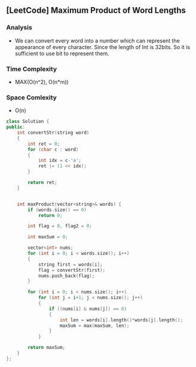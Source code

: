## [LeetCode] Maximum Product of Word Lengths
### Analysis
* We can convert every word into a number which can represent the appearance of every character. Since the length of Int is 32bits. So it is sufficient to use bit to represent them.

### Time Complexity
* MAX(O(n^2), O(n*m))

### Space Comlexity
* O(n)

```cpp
class Solution {
public:
	int convertStr(string word)
	{
		int ret = 0;
		for (char c : word)
		{
			int idx = c-'a';
			ret |= (1 << idx);
		}

		return ret;
	}


    int maxProduct(vector<string>& words) {
    	if (words.size() == 0)
    		return 0;

    	int flag = 0, flag2 = 0;

    	int maxSum = 0;

    	vector<int> nums;
    	for (int i = 0; i < words.size(); i++)
    	{
    		string first = words[i];
    		flag = convertStr(first);
    		nums.push_back(flag);
    	}

    	for (int i = 0; i < nums.size(); i++)
    		for (int j = i+1; j < nums.size(); j++)
    		{
    			if ((nums[i] & nums[j]) == 0)
    			{
    				int len = words[i].length()*words[j].length();
    				maxSum = max(maxSum, len);
    			}
    		}

    	return maxSum;
    }
};
```
